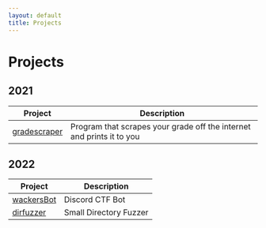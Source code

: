 ```yaml
---
layout: default
title: Projects
---
```


# Projects

## 2021

| Project | Description |
|---|---|
| [gradescraper](_posts/2021-08-23-gradescraper.md) | Program that scrapes your grade off the internet and prints it to you |

## 2022

| Project | Description |
|---|---|
| [wackersBot](_posts/2022-01-10-wackersBot.md) | Discord CTF Bot |
| [dirfuzzer](_posts/2022-07-26-dirfuzzer.md) | Small Directory Fuzzer |
